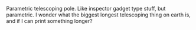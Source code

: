 Parametric telescoping pole.  Like inspector gadget type stuff, but parametric.  I wonder what the biggest longest telescoping thing on earth is, and if I can print something longer?
